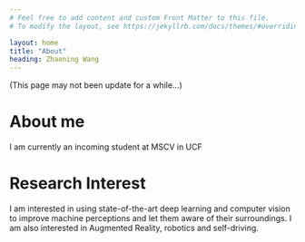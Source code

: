 ```yaml
---
# Feel free to add content and custom Front Matter to this file.
# To modify the layout, see https://jekyllrb.com/docs/themes/#overriding-theme-defaults

layout: home
title: "About"
heading: Zhaoning Wang
---
```


(This page may not been update for a while...)

# About me

I am currently an incoming student at MSCV in UCF

# Research Interest

I am interested in using state-of-the-art deep learning and computer vision to improve machine perceptions and let them aware of their surroundings. I am also interested in Augmented Reality, robotics and self-driving. 